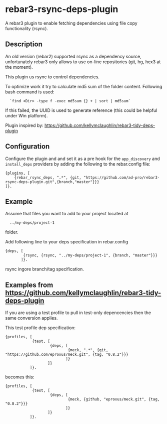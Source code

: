 # rebar3-rsync-deps-plugin
A rebar3 plugin to enable fetching dependencies using file copy functionality (rsync).


## Description

An old version (rebar2) supported rsync as a dependency source,
unfortunately  rebar3 only allows to use on-line repositories (git, hg, hex3 at the moment).

This plugin us rsync to control dependencies.

To optimize work it try to calculate md5 sum of the folder content.
Following bash command is used:

```
  `find <Dir> -type f -exec md5sum {} + | sort | md5sum`
```
If this failed,  the UUID is used to generate reference (this could be helpful under Win platform).

Plugin inspired by: https://github.com/kellymclaughlin/rebar3-tidy-deps-plugin

## Configuration

Configure the plugin and and set it as a pre hook for the
`app_discovery` and `install_deps` providers by adding the following
to the rebar.config file:

```
{plugins, [
    {rebar_rsync_deps, ".*", {git, "https://github.com/ad-pro/rebar3-rsync-deps-plugin.git",{branch,"master"}}}
]}.
```

## Example

Assume that files you want to add to your project located at
```
  ../my-deps/project-1
```
folder.

Add following line to your deps specification in rebar.config

```
{deps, [
        {rsync, {rsync, "../my-deps/project-1", {branch, "master"}}}
       ]}.
```

rsync ingore  branch/tag specification.


## Examples from https://github.com/kellymclaughlin/rebar3-tidy-deps-plugin

If you are using a test profile to pull in test-only depencencies then
the same conversion applies.

This test profile dep specification:

```
{profiles, [
            {test, [
                    {deps, [
                            {meck, ".*", {git, "https://github.com/eproxus/meck.git", {tag, "0.8.2"}}}
                           ]}
                   ]}
           ]}.
```

becomes this:

```
{profiles, [
            {test, [
                    {deps, [
                            {meck, {github, "eproxus/meck.git", {tag, "0.8.2"}}}
                           ]}
                   ]}
           ]}.
```
